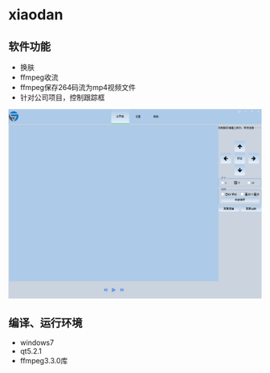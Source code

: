# xiaodan
## 软件功能
- 换肤
- ffmpeg收流
- ffmpeg保存264码流为mp4视频文件
- 针对公司项目，控制跟踪框

![image](https://github.com/xian0gang/xiaodan/blob/master/image/pic.jpg)

## 编译、运行环境
- windows7
- qt5.2.1
- ffmpeg3.3.0库
